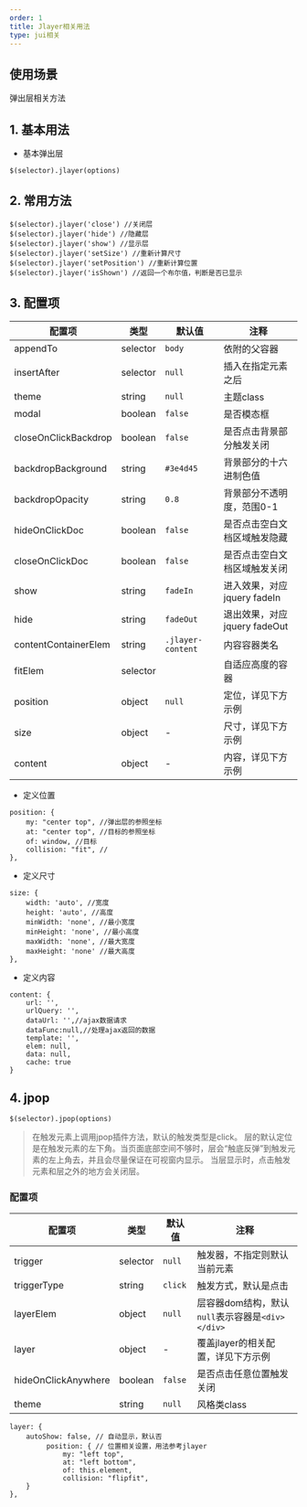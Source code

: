 ```yaml
---
order: 1
title: Jlayer相关用法
type: jui相关
---
```


## 使用场景
弹出层相关方法



## 1. 基本用法

- 基本弹出层

```
$(selector).jlayer(options)
```



## 2. 常用方法

```
$(selector).jlayer('close') //关闭层
$(selector).jlayer('hide') //隐藏层
$(selector).jlayer('show') //显示层
$(selector).jlayer('setSize') //重新计算尺寸
$(selector).jlayer('setPosition') //重新计算位置
$(selector).jlayer('isShown') //返回一个布尔值，判断是否已显示
```




## 3. 配置项

配置项|类型|默认值|注释
-|-|-|-
appendTo|selector|`body`|依附的父容器
insertAfter|selector|`null`|插入在指定元素之后
theme|string|`null`|主题class
modal|boolean|`false`|是否模态框
closeOnClickBackdrop|boolean|`false`|是否点击背景部分触发关闭
backdropBackground|string|`#3e4d45`|背景部分的十六进制色值
backdropOpacity|string|`0.8`|背景部分不透明度，范围0-1
hideOnClickDoc|boolean|`false`|是否点击空白文档区域触发隐藏
closeOnClickDoc|boolean|`false`|是否点击空白文档区域触发关闭
show|string|`fadeIn`|进入效果，对应jquery fadeIn
hide|string|`fadeOut`|退出效果，对应jquery fadeOut
contentContainerElem|string|`.jlayer-content`|内容容器类名
fitElem|selector||自适应高度的容器
position|object|`null`|定位，详见下方示例
size|object|-|尺寸，详见下方示例
content|object|-|内容，详见下方示例

- 定义位置

```
position: {
    my: "center top", //弹出层的参照坐标
    at: "center top", //目标的参照坐标
    of: window, //目标
    collision: "fit", //
},
```


- 定义尺寸

```
size: {
    width: 'auto', //宽度
    height: 'auto', //高度
    minWidth: 'none', //最小宽度
    minHeight: 'none', //最小高度
    maxWidth: 'none', //最大宽度
    maxHeight: 'none' //最大高度
},
```


- 定义内容

```
content: {
    url: '',
    urlQuery: '',
    dataUrl: '',//ajax数据请求
    dataFunc:null,//处理ajax返回的数据
    template: '',
    elem: null,
    data: null,
    cache: true
}
```



## 4. jpop

```
$(selector).jpop(options)
```
> 在触发元素上调用jpop插件方法，默认的触发类型是click。
层的默认定位是在触发元素的左下角。当页面底部空间不够时，层会“触底反弹”到触发元素的左上角去，并且会尽量保证在可视窗内显示。
当层显示时，点击触发元素和层之外的地方会关闭层。

### 配置项

配置项|类型|默认值|注释
-|-|-|-
trigger|selector|`null`|触发器，不指定则默认当前元素
triggerType|string|`click`|触发方式，默认是点击
layerElem|object|`null`|层容器dom结构，默认`null`表示容器是`<div></div>`
layer|object|-|覆盖jlayer的相关配置，详见下方示例
hideOnClickAnywhere|boolean|`false`|是否点击任意位置触发关闭
theme|string|`null`|风格类class

```
layer: {
    autoShow: false, // 自动显示，默认否
         position: { // 位置相关设置，用法参考jlayer
             my: "left top",
             at: "left bottom",
             of: this.element,
             collision: "flipfit",
    }
},
```